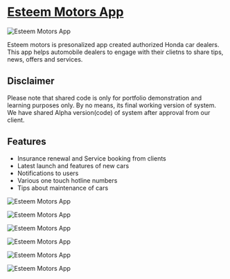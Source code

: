 # [Esteem Motors App](http://www.technolabs.in/showcase/ambulanceapp)

![Esteem Motors App](/docs/0002.jpg "Esteem Motors App")

Esteem motors is presonalized app created authorized Honda car dealers. This app helps automobile dealers to engage with their clietns to share tips, news, offers and services.

## Disclaimer
Please note that shared code is only for portfolio demonstration and learning purposes only. By no means, its final working version of system. We have shared Alpha version(code) of system after approval from our client.

## Features
+ Insurance renewal and Service booking from clients
+ Latest launch and features of new cars
+ Notifications to users
+ Various one touch hotline numbers
+ Tips about maintenance of cars

![Esteem Motors App](/docs/Slide7.png "Esteem Motors App")

![Esteem Motors App](/docs/Slide8.png "Esteem Motors App")

![Esteem Motors App](/docs/0001.jpg "Esteem Motors App")

![Esteem Motors App](/docs/0002.jpg "Esteem Motors App")

![Esteem Motors App](/docs/0003.jpg "Esteem Motors App")

![Esteem Motors App](/docs/0004.jpg "Esteem Motors App")

